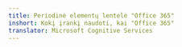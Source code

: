 ```yaml
---
title: Periodinė elementų lentelė "Office 365"
inshort: Kokį įrankį naudoti, kai "Office 365"
translator: Microsoft Cognitive Services
---
```





